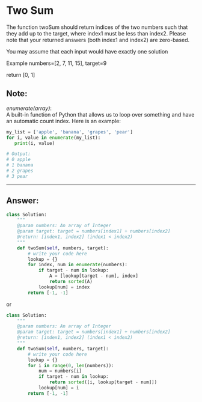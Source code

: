 
# Two Sum 

The function twoSum should return indices of the two numbers such that they add up to the target, where index1 must be less than index2. Please note that your returned answers (both index1 and index2) are zero-based.

You may assume that each input would have exactly one solution

 
Example
numbers=[2, 7, 11, 15], target=9

return [0, 1]


 ## Note:

*enumerate(array)*:<br>
 A built-in function of Python that allows us to loop over something and have an automatic count index. Here is an example:

```python
my_list = ['apple', 'banana', 'grapes', 'pear']
for i, value in enumerate(my_list):
   print(i, value)

# Output:
# 0 apple
# 1 banana
# 2 grapes
# 3 pear
```

<hr>

## Answer:

```python
class Solution:
    """
    @param numbers: An array of Integer
    @param target: target = numbers[index1] + numbers[index2]
    @return: [index1, index2] (index1 < index2)
    """
    def twoSum(self, numbers, target):
        # write your code here
        lookup = {}
        for index, num in enumerate(numbers):
            if target - num in lookup:
                A = [lookup[target - num], index]
                return sorted(A)
            lookup[num] = index
        return [-1, -1]
```

or 

```python
class Solution:
    """
    @param numbers: An array of Integer
    @param target: target = numbers[index1] + numbers[index2]
    @return: [index1, index2] (index1 < index2)
    """
    def twoSum(self, numbers, target):
        # write your code here
        lookup = {}
        for i in range(0, len(numbers)):
            num = numbers[i]
            if target - num in lookup:
                return sorted([i, lookup[target - num]])
            lookup[num] = i
        return [-1, -1]
```